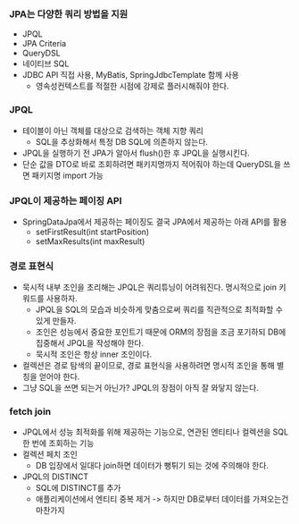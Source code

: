 ### JPA는 다양한 쿼리 방법을 지원
- JPQL
- JPA Criteria
- QueryDSL
- 네이티브 SQL
- JDBC API 직접 사용, MyBatis, SpringJdbcTemplate 함께 사용
  - 영속성컨텍스트를 적절한 시점에 강제로 플러시해줘야 한다.

### JPQL
- 테이블이 아닌 객체를 대상으로 검색하는 객체 지향 쿼리
  - SQL을 추상화해서 특정 DB SQL에 의존하지 않는다.
- JPQL을 실행하기 전 JPA가 알아서 flush()한 후 JPQL을 실행시킨다.
- 단순 값을 DTO로 바로 조회하려면 패키지명까지 적어줘야 하는데 QueryDSL을 쓰면 패키지명 import 가능

### JPQL이 제공하는 페이징 API
- SpringDataJpa에서 제공하는 페이징도 결국 JPA에서 제공하는 아래 API를 활용
  - setFirstResult(int startPosition)
  - setMaxResults(int maxResult)

### 경로 표현식
- 묵시적 내부 조인을 초리해는 JPQL은 쿼리튜닝이 어려워진다. 명시적으로 join 키워드를 사용하자.
  - JPQL을 SQL의 모습과 비슷하게 맞춤으로써 쿼리를 직관적으로 최적화할 수 있게 만들자.
  - 조인은 성능에서 중요한 포인트기 때문에 ORM의 장점을 조금 포기하되 DB에 집중해서 JPQL을 작성해야 한다.
  - 묵시적 조인은 항상 inner 조인이다.
- 컬렉션은 경로 탐색의 끝이므로, 경로 표현식을 사용하려면 명시적 조인을 통해 별칭을 얻어야 한다.
- 그냥 SQL을 쓰면 되는거 아닌가? JPQL의 장점이 아직 잘 와닿지 않는다.

### fetch join
- JPQL에서 성능 최적화를 위해 제공하는 기능으로, 연관된 엔티티나 컬렉션을 SQL 한 번에 조회하는 기능
- 컬렉션 페치 조인
  - DB 입장에서 일대다 join하면 데이터가 뻥튀기 되는 것에 주의해야 한다.
- JPQL의 DISTINCT
  - SQL에 DISTINCT를 추가
  - 애플리케이션에서 엔티티 중복 제거 -> 하지만 DB로부터 데이터를 가져오는건 마찬가지

